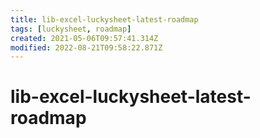 ```yaml
---
title: lib-excel-luckysheet-latest-roadmap
tags: [luckysheet, roadmap]
created: 2021-05-06T09:57:41.314Z
modified: 2022-08-21T09:58:22.871Z
---
```


# lib-excel-luckysheet-latest-roadmap


